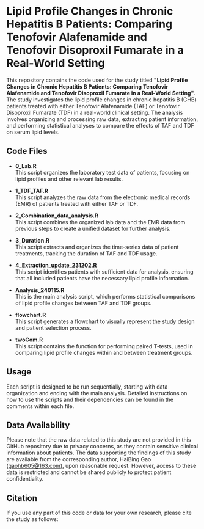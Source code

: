 # Lipid Profile Changes in Chronic Hepatitis B Patients: Comparing Tenofovir Alafenamide and Tenofovir Disoproxil Fumarate in a Real-World Setting

This repository contains the code used for the study titled **"Lipid Profile Changes in Chronic Hepatitis B Patients: Comparing Tenofovir Alafenamide and Tenofovir Disoproxil Fumarate in a Real-World Setting"**. The study investigates the lipid profile changes in chronic hepatitis B (CHB) patients treated with either Tenofovir Alafenamide (TAF) or Tenofovir Disoproxil Fumarate (TDF) in a real-world clinical setting. The analysis involves organizing and processing raw data, extracting patient information, and performing statistical analyses to compare the effects of TAF and TDF on serum lipid levels.

## Code Files

- **0_Lab.R**  
  This script organizes the laboratory test data of patients, focusing on lipid profiles and other relevant lab results.

- **1_TDF_TAF.R**  
  This script analyzes the raw data from the electronic medical records (EMR) of patients treated with either TAF or TDF.

- **2_Combination_data_analysis.R**  
  This script combines the organized lab data and the EMR data from previous steps to create a unified dataset for further analysis.

- **3_Duration.R**  
  This script extracts and organizes the time-series data of patient treatments, tracking the duration of TAF and TDF usage.

- **4_Extraction_update_231202.R**  
  This script identifies patients with sufficient data for analysis, ensuring that all included patients have the necessary lipid profile information.

- **Analysis_240115.R**  
  This is the main analysis script, which performs statistical comparisons of lipid profile changes between TAF and TDF groups.

- **flowchart.R**  
  This script generates a flowchart to visually represent the study design and patient selection process.

- **twoCom.R**  
  This script contains the function for performing paired T-tests, used in comparing lipid profile changes within and between treatment groups.

## Usage

Each script is designed to be run sequentially, starting with data organization and ending with the main analysis. Detailed instructions on how to use the scripts and their dependencies can be found in the comments within each file.

## Data Availability

Please note that the raw data related to this study are not provided in this GitHub repository due to privacy concerns, as they contain sensitive clinical information about patients. The data supporting the findings of this study are available from the corresponding author, HaiBing Gao (gaohb605@163.com), upon reasonable request. However, access to these data is restricted and cannot be shared publicly to protect patient confidentiality.

## Citation

If you use any part of this code or data for your own research, please cite the study as follows:  

